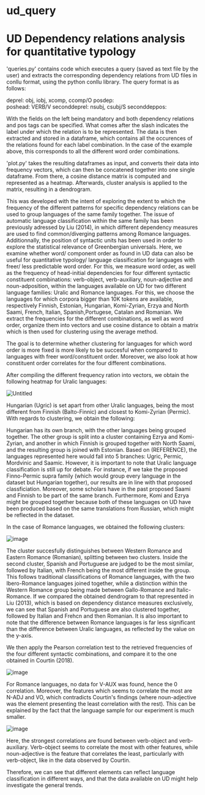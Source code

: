 # ud_query

# UD Dependency relations analysis for quantitative typology

'queries.py' contains code which executes a query (saved as text file by the user) and extracts the corresponding dependency relations from UD files in conllu format, using the python conllu library. 
The query format is as follows:

  deprel: obj, iobj, xcomp, ccomp/O
  posdep:   
  poshead: VERB/V
  seconddeprel: nsubj, csubj/S
  seconddeppos: 
  
With the fields on the left being mandatory and both dependency relations and pos tags can be specified. What comes after the slash indicates the label under which the relation is to be represented. 
The data is then extracted and stored in a dataframe, which contains all the occurences of the relations found for each label combination. In the case of the example above, this corresponds to all the different
word order combinations. 

'plot.py' takes the resulting dataframes as input, and converts their data into frequency vectors, which can then be concatened together into one single dataframe. From there, a cosine distance matrix is computed
and represented as a heatmap. Afterwards, cluster analysis is applied to the matrix, resulting in a dendrogram. 

This was developed with the intent of exploring the extent to which the frequency of the different patterns for specific dependency relations can be used to group languages of the same family together. The issue of automatic
language classification within the same family has been previously adressed by Liu (2014), in which different dependency measures are used to find common/diverging patterns among Romance languages. 
Additionnally, the position of syntactic units has been used in order to explore the statistical relevance of Greenbergian universals. Here, we examine whether word/ component order as found in UD data can
also be useful for quantitative typology/ language classification for languages with freer/ less predictable word order. For this, we measure word order, as well as the frequency of head-initial
dependencies for four different syntactic constituent combinations: verb-object, verb-auxiliary, noun-adjective and noun-adposition, within the languages available on UD for two different language
families: Uralic and Romance languages. For this, we choose the languages for which corpora bigger than 10K tokens are available, respectively Finnish, Estonian, Hungarian, Komi-Zyrian, Erzya and North Saami, French, Italian,
Spanish,Portugese, Catalan and Romanian. We extract the frequencies for the different combinations, as well as word order, organize them into vectors and use cosine distance to obtain a matrix which is then
used for clustering using the average method. 

The goal is to determine whether clustering for languages for which word order is more fixed is more likely to be succesful when compared to languages with freer word/constituent order. Moreover, we also look at how
constituent order correlates for the four different combinations. 

After compiling the different frequency ration into vectors, we obtain the following heatmap for Uralic languages:

![Untitled](https://s3-us-west-2.amazonaws.com/secure.notion-static.com/177accf3-bf5d-45ec-a583-f917010d6573/Untitled.png)

Hungarian (Ugric) is set apart from other Uralic languages, being the most different from Finnish (Balto-Finnic) and closest to Komi-Zyrian (Permic).
With regards to clustering, we obtain the following: 

Hungarian has its own branch, with the other languages being grouped together. The other group is split into a cluster containing Ezrya and Komi-Zyrian, and another in which Finnish is grouped together with North Saami, and 
the resulting group is joined with Estonian. Based on (REFERENCE), the languages represented here would fall into 5 branches: Ugric, Permic, Mordvinic and Saamic. However, it is important to note that Uralic language 
classification is still up for debate. For instance, if we take the proposed Finno-Permic supra family (which would group every language in the dataset but Hungarian together), our results are in line with that proposed classficiation.
Moreover, some scholars have in the past proposed Saami and Finnish to be part of the same branch. 
Furthermore, Komi and Ezrya might be grouped together because both of these languages on UD have been produced based on the same translations from Russian, which might be reflected in the dataset. 

In the case of Romance languages, we obtained the following clusters: 

![image](https://github.com/ilinkaa/ud_query/assets/92783469/a493a598-5a96-492b-bb43-1541ddbc45e8)

The cluster succesfully distinguishes between Western Romance and Eastern Romance (Romanian), splitting between two clusters. Inside the second cluster, Spanish and Portuguese are judged to be the most similar, followed by Italian,
with French being the most different inside the group. This follows traditional classifications of Romance languages, with the two Ibero-Romance languages joined together, while a distinction within the Western Romance group
being made between Gallo-Romance and Italic-Romance. If we compared the obtained dendrogram to that represented in Liu (2013), which is based on dependency distance measures exclusively, we can see that Spanish and Portuguese are also
clustered together, followed by Italian and Frehcn and then Romanian. 
It is also important to note that the difference between Romance languages is far less significant than the difference between Uralic languages, as reflected by the value on the y-axis. 

We then apply the Pearson correlation test to the retrieved frequencies of the four different syntactic combinations, and compare it to the one obtained in Courtin (2018). 

![image](https://github.com/ilinkaa/ud_query/assets/92783469/51a2fa68-1975-48af-ae7c-4e634028a792)


For Romance languages, no data for V-AUX was found, hence the 0 correlation. Moreover, the features which seems to correlate the most are N-ADJ and VO, which contradicts Courtin's findings (where noun-adjective was the element presenting the least correlation
with the rest). This can be explained by the fact that the language sample for our experiment is much smaller.

![image](https://github.com/ilinkaa/ud_query/assets/92783469/4e6df8e5-4644-4afa-9efe-79c7ad8379e0)

Here, the strongest correlations are found between verb-object and verb-auxiliary. Verb-object seems to correlate the most with other features, while noun-adjective is the feature that correlates the least, particularly with 
verb-object, like in the data observed by Courtin. 

Therefore, we can see that different elements can reflect language classification in different ways, and that the data available on UD might help investigate the general trends. 



